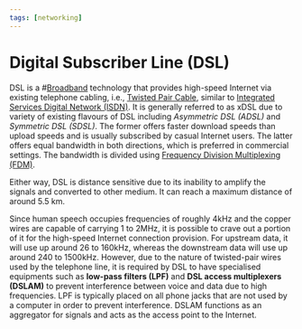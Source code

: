 ```yaml
---
tags: [networking]
---
```


# Digital Subscriber Line (DSL)

DSL is a #[Broadband](202208311155.md) technology that provides high-speed
Internet via existing telephone cabling, i.e., [Twisted Pair Cable](202210111832.md),
similar to [Integrated Services Digital Network (ISDN)](202208311145.md). It is
generally referred to as xDSL due to variety of existing flavours of DSL
including *Asymmetric DSL (ADSL)* and *Symmetric DSL (SDSL)*. The former offers
faster download speeds than upload speeds and is usually subscribed by casual
Internet users. The latter offers equal bandwidth in both directions, which is
preferred in commercial settings. The bandwidth is divided using
[Frequency Division Multiplexing (FDM)](202209091327.md).

Either way, DSL is distance sensitive due to its inability to amplify the
signals and converted to other medium. It can reach a maximum distance of around
5.5 km.

Since human speech occupies frequencies of roughly 4kHz and the copper wires are
capable of carrying 1 to 2MHz, it is possible to crave out a portion of it for
the high-speed Internet connection provision. For upstream data, it will use up
around 26 to 160kHz, whereas the downstream data will use up around 240 to
1500kHz. However, due to the nature of twisted-pair wires used by the telephone
line, it is required by DSL to have specialised equipments such as **low-pass
filters (LPF)** and **DSL access multiplexers (DSLAM)** to prevent interference
between voice and data due to high frequencies. LPF is typically placed on all
phone jacks that are not used by a computer in order to prevent interference.
DSLAM functions as an aggregator for signals and acts as the access point to the
Internet.
